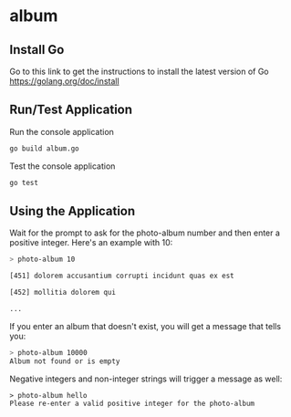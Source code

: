 # album

## Install Go

Go to this link to get the instructions to install the latest version of Go
https://golang.org/doc/install


## Run/Test Application

Run the console application
```bash
go build album.go
```

Test the console application
```bash
go test
```

## Using the Application

Wait for the prompt to ask for the photo-album number and then enter a positive integer. Here's an example with 10:
```bash
> photo-album 10

[451] dolorem accusantium corrupti incidunt quas ex est

[452] mollitia dolorem qui

...
```

If you enter an album that doesn't exist, you will get a message that tells you:
```bash
> photo-album 10000
Album not found or is empty
```

Negative integers and non-integer strings will trigger a message as well:
```base
> photo-album hello
Please re-enter a valid positive integer for the photo-album
```

